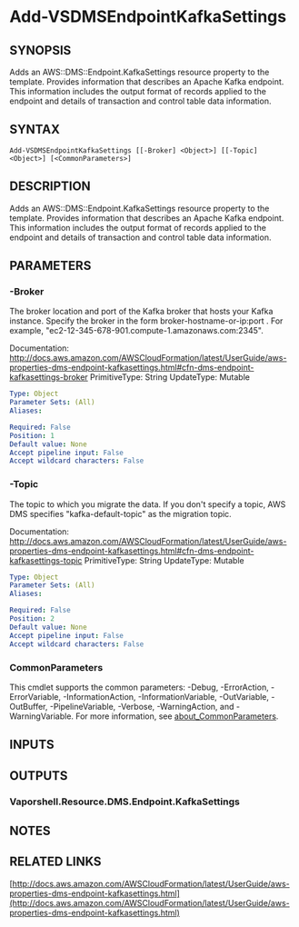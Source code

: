 # Add-VSDMSEndpointKafkaSettings

## SYNOPSIS
Adds an AWS::DMS::Endpoint.KafkaSettings resource property to the template.
Provides information that describes an Apache Kafka endpoint.
This information includes the output format of records applied to the endpoint and details of transaction and control table data information.

## SYNTAX

```
Add-VSDMSEndpointKafkaSettings [[-Broker] <Object>] [[-Topic] <Object>] [<CommonParameters>]
```

## DESCRIPTION
Adds an AWS::DMS::Endpoint.KafkaSettings resource property to the template.
Provides information that describes an Apache Kafka endpoint.
This information includes the output format of records applied to the endpoint and details of transaction and control table data information.

## PARAMETERS

### -Broker
The broker location and port of the Kafka broker that hosts your Kafka instance.
Specify the broker in the form  broker-hostname-or-ip:port .
For example, "ec2-12-345-678-901.compute-1.amazonaws.com:2345".

Documentation: http://docs.aws.amazon.com/AWSCloudFormation/latest/UserGuide/aws-properties-dms-endpoint-kafkasettings.html#cfn-dms-endpoint-kafkasettings-broker
PrimitiveType: String
UpdateType: Mutable

```yaml
Type: Object
Parameter Sets: (All)
Aliases:

Required: False
Position: 1
Default value: None
Accept pipeline input: False
Accept wildcard characters: False
```

### -Topic
The topic to which you migrate the data.
If you don't specify a topic, AWS DMS specifies "kafka-default-topic" as the migration topic.

Documentation: http://docs.aws.amazon.com/AWSCloudFormation/latest/UserGuide/aws-properties-dms-endpoint-kafkasettings.html#cfn-dms-endpoint-kafkasettings-topic
PrimitiveType: String
UpdateType: Mutable

```yaml
Type: Object
Parameter Sets: (All)
Aliases:

Required: False
Position: 2
Default value: None
Accept pipeline input: False
Accept wildcard characters: False
```

### CommonParameters
This cmdlet supports the common parameters: -Debug, -ErrorAction, -ErrorVariable, -InformationAction, -InformationVariable, -OutVariable, -OutBuffer, -PipelineVariable, -Verbose, -WarningAction, and -WarningVariable. For more information, see [about_CommonParameters](http://go.microsoft.com/fwlink/?LinkID=113216).

## INPUTS

## OUTPUTS

### Vaporshell.Resource.DMS.Endpoint.KafkaSettings
## NOTES

## RELATED LINKS

[http://docs.aws.amazon.com/AWSCloudFormation/latest/UserGuide/aws-properties-dms-endpoint-kafkasettings.html](http://docs.aws.amazon.com/AWSCloudFormation/latest/UserGuide/aws-properties-dms-endpoint-kafkasettings.html)

